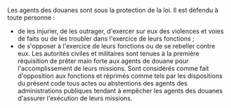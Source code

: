 Les agents des douanes sont sous la protection de la
loi.
Il est défendu à toute personne :
- de les injurier, de les outrager, d'exercer sur eux des violences et
voies de faits ou de les troubler dans l'exercice de leurs fonctions ;
- de s'opposer à l'exercice de leurs fonctions ou de se rebeller contre
eux.
Les autorités civiles et militaires sont tenues à la première
réquisition de prêter main forte aux agents de douane pour
l'accomplissement de leurs missions.
Sont considérés comme fait d'opposition aux fonctions et réprimés comme
tels par les dispositions du présent code tous actes ou abstentions des
agents des administrations publiques tendant à empêcher les agents des
douanes d'assurer l'exécution de leurs missions.